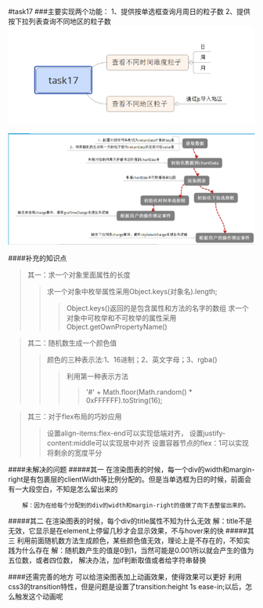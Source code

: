 #task17
###主要实现两个功能：
		1、提供按单选框查询月周日的粒子数
		2、提供按下拉列表查询不同地区的粒子数
![](image/task1.png)

![](image/task2.png)

####补充的知识点
>其一：求一个对象里面属性的长度
>>求一个对象中枚举属性采用Object.keys(对象名).length;
>>>Object.keys()返回的是包含属性和方法的名字的数组
>>求一个对象中可枚举和不可枚举的属性采用Object.getOwnPropertyName()
		
>其二：随机数生成一个颜色值
>>颜色的三种表示法:1、16进制；2、英文字母；3、rgba()
>>>利用第一种表示方法
>>>>'#' + Math.floor(Math.random() * 0xFFFFFF).toString(16);

>其三：对于flex布局的巧妙应用
>>设置align-items:flex-end可以实现低端对齐，
>>设置justify-content:middle可以实现居中对齐
>>设置容器节点的flex：1可以实现将剩余的宽度平分


####未解决的问题
#####其一
		在渲染图表的时候，每一个div的width和margin-right是有包裹层的clientWidth等比例分配的。但是当单选框为日的时候，前面会有一大段空白，不知是怎么留出来的

		解：因为在给每个分配到的div的width和margin-right的值做了向下去整留出来的。
#####其二
		在渲染图表的时候，每个div的title属性不知为什么无效
		解：title不是无效，它显示是在element上停留几秒才会显示效果，不与hover来的快
#####其三
		利用前面随机数方法生成颜色，某些颜色值无效，理论上是不存在的，不知实践为什么存在
		解：随机数产生的值是0到1，当然可能是0.001所以就会产生的值为五位数，或者四位数，
		解决办法，加if判断取值或者给字符串替换

####还需完善的地方
		可以给渲染图表加上动画效果，使得效果可以更好
		利用css3的transition特性，但是问题是设置了transition:height 1s ease-in;以后，怎么触发这个动画呢